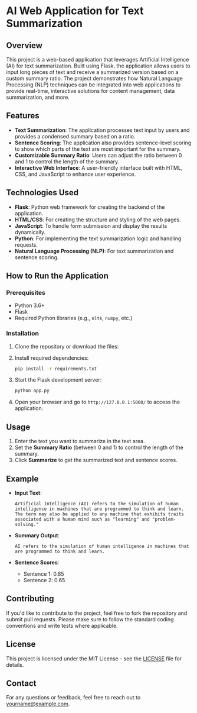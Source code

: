 # AI Web Application for Text Summarization

## Overview

This project is a web-based application that leverages Artificial Intelligence (AI) for text summarization. Built using Flask, the application allows users to input long pieces of text and receive a summarized version based on a custom summary ratio. The project demonstrates how Natural Language Processing (NLP) techniques can be integrated into web applications to provide real-time, interactive solutions for content management, data summarization, and more.

## Features

- **Text Summarization**: The application processes text input by users and provides a condensed summary based on a ratio.
- **Sentence Scoring**: The application also provides sentence-level scoring to show which parts of the text are most important for the summary.
- **Customizable Summary Ratio**: Users can adjust the ratio between 0 and 1 to control the length of the summary.
- **Interactive Web Interface**: A user-friendly interface built with HTML, CSS, and JavaScript to enhance user experience.

## Technologies Used

- **Flask**: Python web framework for creating the backend of the application.
- **HTML/CSS**: For creating the structure and styling of the web pages.
- **JavaScript**: To handle form submission and display the results dynamically.
- **Python**: For implementing the text summarization logic and handling requests.
- **Natural Language Processing (NLP)**: For text summarization and sentence scoring.

## How to Run the Application

### Prerequisites

- Python 3.6+
- Flask
- Required Python libraries (e.g., `nltk`, `numpy`, etc.)

### Installation

1. Clone the repository or download the files:

2. Install required dependencies:
    ```bash
    pip install -r requirements.txt
    ```

3. Start the Flask development server:
    ```bash
    python app.py
    ```

4. Open your browser and go to `http://127.0.0.1:5000/` to access the application.

## Usage

1. Enter the text you want to summarize in the text area.
2. Set the **Summary Ratio** (between 0 and 1) to control the length of the summary.
3. Click **Summarize** to get the summarized text and sentence scores.

## Example

- **Input Text**:
    ```text
    Artificial Intelligence (AI) refers to the simulation of human intelligence in machines that are programmed to think and learn. The term may also be applied to any machine that exhibits traits associated with a human mind such as "learning" and "problem-solving."
    ```

- **Summary Output**:
    ```text
    AI refers to the simulation of human intelligence in machines that are programmed to think and learn.
    ```

- **Sentence Scores**:
    - Sentence 1: 0.85
    - Sentence 2: 0.65


## Contributing

If you'd like to contribute to the project, feel free to fork the repository and submit pull requests. Please make sure to follow the standard coding conventions and write tests where applicable.

## License

This project is licensed under the MIT License - see the [LICENSE](LICENSE) file for details.

## Contact

For any questions or feedback, feel free to reach out to [yourname@example.com](mailto:yourname@example.com).

